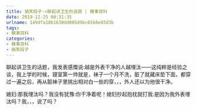 ```yaml
---
title: 搞笑段子->聊起讲卫生的话题 | 糗事百科
date: 2019-12-25 00:31:35
urlname: 149dfa18b1630dd005d9bc65b8e85d3b
tags: 
- 糗事百科
categories:
- 糗事百科
- 搞笑段子
---
```

聊起讲卫生的话题，我发表感慨说:越是外表干净的人越埋汰——这纯粹是经验之谈，我上学的时候，寝室第一帅就是，袜子一个月不洗，脏了就藏床垫下面，都穿过一遍之后，再从脏袜子里挑出相对白一些的穿，，，外人还以为他很干净。

媳妇:那我埋汰吗？我没有犹豫:你干净着呢！媳妇抄起抱枕就打我:是因为我外表埋汰吗？我，，，说了吗？


